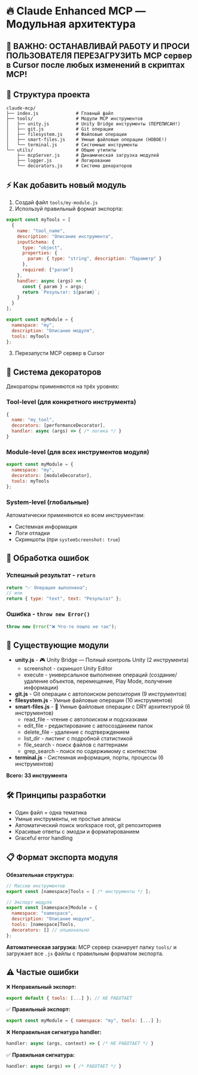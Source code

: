 # 🔥 Claude Enhanced MCP — Модульная архитектура

## 🚨 ВАЖНО: ОСТАНАВЛИВАЙ РАБОТУ И ПРОСИ ПОЛЬЗОВАТЕЛЯ ПЕРЕЗАГРУЗИТЬ MCP сервер в Cursor после любых изменений в скриптах MCP!

## 📁 Структура проекта

```
claude-mcp/
├── index.js              # Главный файл
├── tools/                # Модули MCP инструментов
│   ├── unity.js          # Unity Bridge инструменты (ПЕРЕПИСАН!)
│   ├── git.js            # Git операции
│   ├── filesystem.js     # Файловые операции
│   ├── smart-files.js    # Умные файловые операции (НОВОЕ!)
│   └── terminal.js       # Системные инструменты
└── utils/                # Общие утилиты
    ├── mcpServer.js      # Динамическая загрузка модулей
    ├── logger.js         # Логирование
    └── decorators.js     # Система декораторов
```

## ⚡ Как добавить новый модуль

1. Создай файл `tools/my-module.js`
2. Используй правильный формат экспорта:

```javascript
export const myTools = [
  {
    name: "tool_name",
    description: "Описание инструмента",
    inputSchema: {
      type: "object",
      properties: {
        param: { type: "string", description: "Параметр" }
      },
      required: ["param"]
    },
    handler: async (args) => {
      const { param } = args;
      return `Результат: ${param}`;
    }
  }
];

export const myModule = {
  namespace: "my",
  description: "Описание модуля",
  tools: myTools
};
```

3. Перезапусти MCP сервер в Cursor

## 🎨 Система декораторов

Декораторы применяются на трёх уровнях:

### Tool-level (для конкретного инструмента)
```javascript
{
  name: "my_tool",
  decorators: [performanceDecorator],
  handler: async (args) => { /* логика */ }
}
```

### Module-level (для всех инструментов модуля)
```javascript
export const myModule = {
  namespace: "my",
  decorators: [moduleDecorator],
  tools: myTools
};
```

### System-level (глобальные)
Автоматически применяются ко всем инструментам:
- Системная информация
- Логи отладки
- Скриншоты (при `systemScreenshot: true`)

## 🔄 Обработка ошибок

### Успешный результат - `return`
```javascript
return "✅ Операция выполнена";
// или
return { type: "text", text: "Результат" };
```

### Ошибка - `throw new Error()`
```javascript
throw new Error("❌ Что-то пошло не так");
```

## 🔧 Существующие модули

- **unity.js** - 🎮 Unity Bridge — Полный контроль Unity (2 инструмента)
  - screenshot - скриншот Unity Editor
  - execute - универсальное выполнение операций (создание/удаление объектов, перемещение, Play Mode, получение информации)
- **git.js** - Git операции с автопоиском репозитория (9 инструментов)
- **filesystem.js** - Умные файловые операции (10 инструментов)
- **smart-files.js** - 🧠 Умные файловые операции с DRY архитектурой (6 инструментов)
  - read_file - чтение с автопоиском и подсказками
  - edit_file - редактирование с автосозданием папок
  - delete_file - удаление с подтверждением
  - list_dir - листинг с подробной статистикой
  - file_search - поиск файлов с паттернами
  - grep_search - поиск по содержимому с контекстом
- **terminal.js** - Системная информация, порты, процессы (6 инструментов)

**Всего: 33 инструмента**

## 🛠️ Принципы разработки

- Один файл = одна тематика
- Умные инструменты, не простые алиасы
- Автоматический поиск workspace root, git репозиториев
- Красивые ответы с эмодзи и форматированием
- Graceful error handling

## 📋 Формат экспорта модуля

**Обязательная структура:**
```javascript
// Массив инструментов
export const [namespace]Tools = [ /* инструменты */ ];

// Экспорт модуля
export const [namespace]Module = {
  namespace: "namespace",
  description: "Описание модуля", 
  tools: [namespace]Tools,
  decorators: [] // опционально
};
```

**Автоматическая загрузка:** MCP сервер сканирует папку `tools/` и загружает все `.js` файлы с правильным форматом экспорта.

## ⚠️ Частые ошибки

❌ **Неправильный экспорт:**
```javascript
export default { tools: [...] }; // НЕ РАБОТАЕТ
```

✅ **Правильный экспорт:**
```javascript
export const myModule = { namespace: "my", tools: [...] };
```

❌ **Неправильная сигнатура handler:**
```javascript
handler: async (args, context) => { /* НЕ РАБОТАЕТ */ }
```

✅ **Правильная сигнатура:**
```javascript
handler: async (args) => { /* РАБОТАЕТ */ }
```